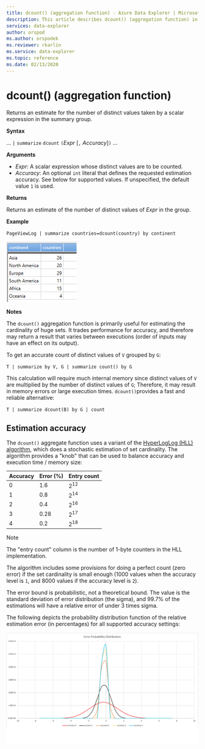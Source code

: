 ```yaml
---
title: dcount() (aggregation function) - Azure Data Explorer | Microsoft Docs
description: This article describes dcount() (aggregation function) in Azure Data Explorer.
services: data-explorer
author: orspod
ms.author: orspodek
ms.reviewer: rkarlin
ms.service: data-explorer
ms.topic: reference
ms.date: 02/13/2020
---
```

# dcount() (aggregation function)

Returns an estimate for the number of distinct values taken by a scalar expression in the summary group.

**Syntax**

... `|` `summarize` `dcount` `(`*Expr* [`,` *Accuracy*]`)` ...

**Arguments**

* *Expr*: A scalar expression whose distinct values are to be counted.
* *Accuracy*: An optional `int` literal that defines the requested estimation
  accuracy. See below for supported values. If unspecified, the default value
  `1` is used.

**Returns**

Returns an estimate of the number of distinct values of *Expr* in the group.

**Example**

```kusto
PageViewLog | summarize countries=dcount(country) by continent
```

![alt text](./images/aggregations/dcount.png "dcount")

**Notes**

The `dcount()` aggregation function is primarily useful for estimating the
cardinality of huge sets. It trades performance for accuracy, and therefore may
return a result that varies between executions (order of
inputs may have an effect on its output).

To get an accurate count of distinct values of `V` grouped by `G`:

```kusto
T | summarize by V, G | summarize count() by G
```

This calculation will require much internal memory since distinct values of `V` are multiplied by the number of distinct values of `G`;
Therefore, it may result in memory errors or large execution times. `dcount()`provides a fast and reliable alternative:

```kusto
T | summarize dcount(B) by G | count
```

## Estimation accuracy

The `dcount()` aggregate function uses a variant of the
[HyperLogLog (HLL) algorithm](https://en.wikipedia.org/wiki/HyperLogLog),
which does a stochastic estimation of set cardinality. The algorithm provides
a "knob" that can be used to balance accuracy and execution time / memory size:

|Accuracy|Error (%)|Entry count   |
|--------|---------|--------------|
|       0|      1.6|2<sup>12</sup>|
|       1|      0.8|2<sup>14</sup>|
|       2|      0.4|2<sup>16</sup>|
|       3|     0.28|2<sup>17</sup>|
|       4|      0.2|2<sup>18</sup>|

> [!NOTE]
> The "entry count" column is the number of 1-byte counters in the HLL
implementation.

The algorithm includes some provisions for doing a perfect count (zero error)
if the set cardinality is small enough (1000 values when the accuracy level is `1`,
and 8000 values if the accuracy level is `2`).

The error bound is probabilistic, not a theoretical bound. The value
is the standard deviation of error distribution (the sigma), and 99.7%
of the estimations will have a relative error of under 3 times sigma.

The following depicts the probability distribution function of the relative
estimation error (in percentages) for all supported accuracy settings:

![alt text](./images/aggregations/hll-error-distribution.png "hll-error-distribution")
